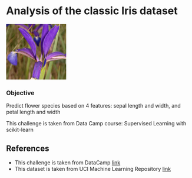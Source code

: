 # Analysis of the classic Iris dataset

![](img/Iris.jpg)

### Objective
Predict flower species based on 4 features: sepal length and width, and petal length and width


This challenge is taken from Data Camp course: Supervised Learning with scikit-learn

## References

* This challenge is taken from DataCamp [link](https://www.datacamp.com/home)
* This dataset is taken from UCI Machine Learning Repository [link](https://archive.ics.uci.edu/ml/datasets/iris)